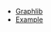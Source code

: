 <script src="/ember-cli-live-reload.js" type="text/javascript"></script>

* [Graphlib](./graphlib.html)
* [Example](./example.html)
